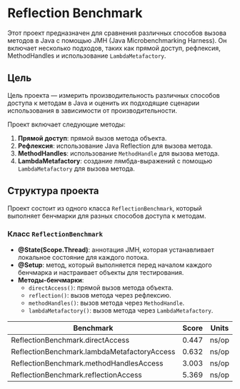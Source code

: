 # Reflection Benchmark

Этот проект предназначен для сравнения различных способов вызова методов в Java с помощью JMH (Java Microbenchmarking Harness). Он включает несколько подходов, таких как прямой доступ, рефлексия, MethodHandles и использование `LambdaMetafactory`.

## Цель

Цель проекта — измерить производительность различных способов доступа к методам в Java и оценить их подходящие сценарии использования в зависимости от производительности.

Проект включает следующие методы:

1. **Прямой доступ**: прямой вызов метода объекта.
2. **Рефлексия**: использование Java Reflection для вызова метода.
3. **MethodHandles**: использование `MethodHandle` для вызова метода.
4. **LambdaMetafactory**: создание лямбда-выражений с помощью `LambdaMetafactory` для вызова метода.

## Структура проекта

Проект состоит из одного класса `ReflectionBenchmark`, который выполняет бенчмарки для разных способов доступа к методам.

### Класс `ReflectionBenchmark`

- **@State(Scope.Thread)**: аннотация JMH, которая устанавливает локальное состояние для каждого потока.
- **@Setup**: метод, который выполняется перед началом каждого бенчмарка и настраивает объекты для тестирования.
- **Методы-бенчмарки**:
    - `directAccess()`: прямой вызов метода объекта.
    - `reflection()`: вызов метода через рефлексию.
    - `methodHandles()`: вызов метода через `MethodHandle`.
    - `lambdaMetafactory()`: вызов метода через `LambdaMetafactory`.

| Benchmark                                   | Score | Units  |
|---------------------------------------------|-------|--------|
| ReflectionBenchmark.directAccess            | 0.447 | ns/op  |
| ReflectionBenchmark.lambdaMetafactoryAccess | 0.632 | ns/op  |
| ReflectionBenchmark.methodHandlesAccess     | 3.003 | ns/op  |
| ReflectionBenchmark.reflectionAccess        | 5.369 | ns/op  |
